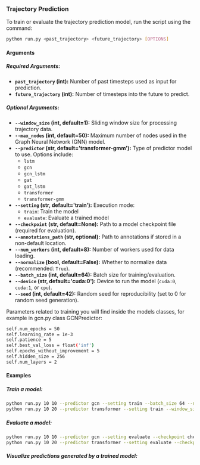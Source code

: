 ### Trajectory Prediction

To train or evaluate the trajectory prediction model, run the script using the command:
```bash
python run.py <past_trajectory> <future_trajectory> [OPTIONS]
```

#### Arguments

##### Required Arguments:
- **`past_trajectory` (int):** Number of past timesteps used as input for prediction.
- **`future_trajectory` (int):** Number of timesteps into the future to predict.

##### Optional Arguments:
- **`--window_size` (int, default=1):** Sliding window size for processing trajectory data.
- **`--max_nodes` (int, default=50):** Maximum number of nodes used in the Graph Neural Network (GNN) model.
- **`--predictor` (str, default='transformer-gmm'):** Type of predictor model to use. Options include:
  - `lstm`
  - `gcn`
  - `gcn_lstm`
  - `gat`
  - `gat_lstm`
  - `transformer`
  - `transformer-gmm`
- **`--setting` (str, default='train'):** Execution mode:
  - `train`: Train the model
  - `evaluate`: Evaluate a trained model
- **`--checkpoint` (str, default=None):** Path to a model checkpoint file (required for evaluation).
- **`--annotations_path` (str, optional):** Path to annotations if stored in a non-default location.
- **`--num_workers` (int, default=8):** Number of workers used for data loading.
- **`--normalize` (bool, default=False):** Whether to normalize data (recommended: `True`).
- **`--batch_size` (int, default=64):** Batch size for training/evaluation.
- **`--device` (str, default='cuda:0'):** Device to run the model (`cuda:0`, `cuda:1`, or `cpu`).
- **`--seed` (int, default=42):** Random seed for reproducibility (set to 0 for random seed generation).


Parameters related to training you will find inside the models classes, for example in gcn.py class GCNPredictor:
```bash
self.num_epochs = 50
self.learning_rate = 1e-3
self.patience = 5
self.best_val_loss = float('inf')
self.epochs_without_improvement = 5
self.hidden_size = 256
self.num_layers = 2
```

#### Examples
##### Train a model:
```bash
python run.py 10 10 --predictor gcn --setting train --batch_size 64 --normalize True
python run.py 10 20 --predictor transformer --setting train --window_size 3 --batch_size 32 --normalize True
```

##### Evaluate a model:
```bash
python run.py 10 10 --predictor gcn --setting evaluate --checkpoint checkpoints/gcn_trained_model.pth
python run.py 10 20 --predictor transformer --setting evaluate --checkpoint path/to/checkpoint.pth
```

##### Visualize predictions generated by a trained model: